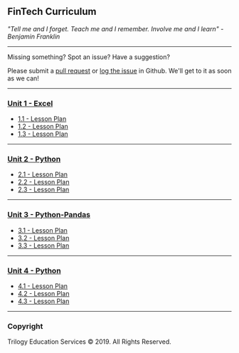 ## FinTech Curriculum

_"Tell me and I forget. Teach me and I remember. Involve me and I learn" - Benjamin Franklin_

- - -

Missing something? Spot an issue? Have a suggestion?

Please submit a [pull request](https://github.com/coding-boot-camp/FinTech-Lesson-Plans/pulls) or [log the issue](https://github.com/coding-boot-camp/FinTech-Lesson-Plans/issues) in Github. We'll get to it as soon as we can!

- - -

### [Unit 1 - Excel](01-Lesson-Plans/01-Intro-to-FinTech)

* [1.1 - Lesson Plan](01-Lesson-Plans/01-Excel/1/LessonPlan.md)
* [1.2 - Lesson Plan](01-Lesson-Plans/01-Excel/2/LessonPlan.md)
* [1.3 - Lesson Plan](01-Lesson-Plans/01-Excel/3/LessonPlan.md)

- - -

### [Unit 2 - Python](01-Lesson-Plans/02-Python)

* [2.1 - Lesson Plan](01-Lesson-Plans/02-Python/1/LessonPlan.md)
* [2.2 - Lesson Plan](01-Lesson-Plans/02-Python/2/LessonPlan.md)
* [2.3 - Lesson Plan](01-Lesson-Plans/02-Python/3/LessonPlan.md)

- - -

### [Unit 3 - Python-Pandas](01-Lesson-Plans/03-Python-Pandas)

* [3.1 - Lesson Plan](01-Lesson-Plans/03-Python-Pandas/1/LessonPlan.md)
* [3.2 - Lesson Plan](01-Lesson-Plans/03-Python-Pandas/2/LessonPlan.md)
* [3.3 - Lesson Plan](01-Lesson-Plans/03-Python-Pandas/3/LessonPlan.md)

- - -

### [Unit 4 - Python](01-Lesson-Plans/04-Pandas)

* [4.1 - Lesson Plan](01-Lesson-Plans/04-Pandas/1/LessonPlan.md)
* [4.2 - Lesson Plan](01-Lesson-Plans/04-Pandas/2/LessonPlan.md)
* [4.3 - Lesson Plan](01-Lesson-Plans/04-Pandas/3/LessonPlan.md)

- - -

### Copyright

Trilogy Education Services © 2019. All Rights Reserved.
